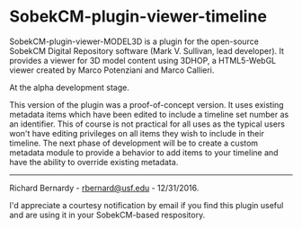 # SobekCM-plugin-viewer-timeline
<p>SobekCM-plugin-viewer-MODEL3D is a plugin for the open-source SobekCM Digital Repository software (Mark V. Sullivan, lead developer). It provides a viewer for 3D model content using 3DHOP, a HTML5-WebGL viewer created by Marco Potenziani and Marco Callieri.</p>
<p>At the alpha development stage.</p>
<p>This version of the plugin was a proof-of-concept version. It uses existing metadata items which have been edited to include a timeline set number as an identifier. This of course is not practical for all uses as the typical users won't have editing privileges on all items they wish to include in their timeline. The next phase of development will be to create a custom metadata module to provide a behavior to add items to your timeline and have the ability to override existing metadata.</p>
<hr/>
<p>Richard Bernardy - <a href="mailto:rbernard@usf.edu">rbernard@usf.edu</a> - 12/31/2016.</p>
<p>I'd appreciate a courtesy notification by email if you find this plugin useful and are using it in your SobekCM-based respository.</p>
